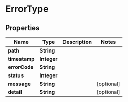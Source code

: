 

# ErrorType


## Properties

| Name | Type | Description | Notes |
|------------ | ------------- | ------------- | -------------|
|**path** | **String** |  |  |
|**timestamp** | **Integer** |  |  |
|**errorCode** | **String** |  |  |
|**status** | **Integer** |  |  |
|**message** | **String** |  |  [optional] |
|**detail** | **String** |  |  [optional] |




